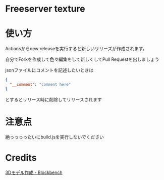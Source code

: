 # Freeserver texture

# 使い方
Actionsからnew releaseを実行すると新しいリリーズが作成されます。

自分でForkを作成して色々編集をして新しくしてPull Requestを出しましょう

jsonファイルにコメントを記述したいときは
```JSON
{
  "__comment": "comment here"
}
```
とするとリリース時に削除してリリースされます
# 注意点
絶っっっったいにbuild.jsを実行しないでください

# Credits
[3Dモデル作成 - Blockbench](https://blockbench.net/)

